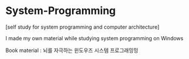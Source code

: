 # System-Programming

[self study for system programming and computer architecture]

I made my own material while studying system programming on Windows

Book material : 뇌를 자극하는 윈도우즈 시스템 프로그래밍밍
